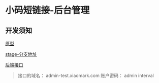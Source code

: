 # 小码短链接-后台管理

## 开发须知

[原型](https://lanhuapp.com/web/#/item/project/product?pid=cec2650a-cc80-4e6b-8a62-0b71b9f9e97b&docId=29946fdc-0818-47ed-b3eb-50bfe22ad455&docType=axure&pageId=c1632f5bfd854ba3bf309e2b09052f65&image_id=29946fdc-0818-47ed-b3eb-50bfe22ad455&parentId=2a8d2b48-69ea-4e8b-b651-3d1cd986683c)

[stage-分支地址](http://admin-test.xiaomark.com/)

[后端接口](http://test.xiaomark.com/apidoc/)
  > 接口的域名： admin-test.xiaomark.com
  > 账户密码： admin interval
